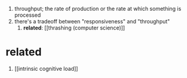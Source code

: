 1. throughput; the rate of production or the rate at which something is processed
2. there's a tradeoff between "responsiveness" and "throughput"
	1. **related**: [[thrashing (computer science)]]

# related
1. [[intrinsic cognitive load]]